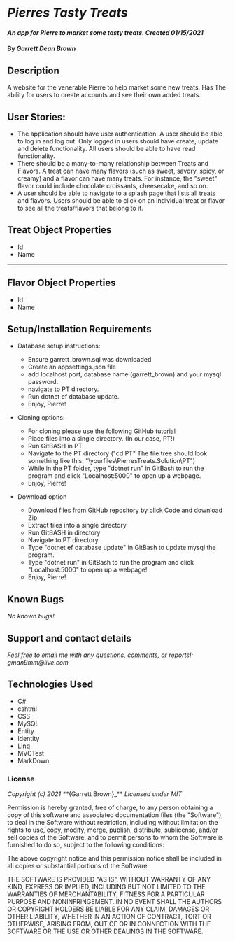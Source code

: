 # _Pierres Tasty Treats_

#### _An app for Pierre to market some tasty treats. Created 01/15/2021_

#### By _**Garrett Dean Brown**_

## Description

A website for the venerable Pierre to help market some new treats. Has The ability for users to create accounts and see their own added treats.

## User Stories:

* The application should have user authentication. A user should be able to log in and log out. Only logged in users should have create, update and delete functionality. All users should be able to have read functionality.
* There should be a many-to-many relationship between Treats and Flavors. A treat can have many flavors (such as sweet, savory, spicy, or creamy) and a flavor can have many treats. For instance, the "sweet" flavor could include chocolate croissants, cheesecake, and so on.
* A user should be able to navigate to a splash page that lists all treats and flavors. Users should be able to click on an individual treat or flavor to see all the treats/flavors that belong to it.

## Treat Object Properties
* Id
* Name
--------

## Flavor Object Properties
* Id
* Name

## Setup/Installation Requirements

* Database setup instructions:
  * Ensure garrett_brown.sql was downloaded
  * Create an appsettings.json file
  * add localhost port, database name (garrett_brown) and your mysql password. 
  * navigate to PT directory.
  * Run dotnet ef database update.
  * Enjoy, Pierre!

* Cloning options:
  * For cloning please use the following GitHub [tutorial](https://docs.github.com/en/enterprise/2.16/user/github/creating-cloning-and-archiving-repositories/cloning-a-repository)
  * Place files into a single directory. (In our case, PT!)
  * Run GitBASH in PT.
  * Navigate to the PT directory ("cd PT" The file tree should look something like this: "\yourfiles\PierresTreats.Solution\PT")
  * While in the PT folder, type "dotnet run" in GitBash to run the program and click "Localhost:5000" to open up a webpage.
  * Enjoy, Pierre!

* Download option
  * Download files from GitHub repository by click Code and download Zip
  * Extract files into a single directory 
  * Run GitBASH in directory
  * Navigate to PT directory.
  * Type "dotnet ef database update" in GitBash to update mysql the program.
  * Type "dotnet run" in GitBash to run the program and click "Localhost:5000" to open up a webpage!
  * Enjoy, Pierre!

## Known Bugs

_No known bugs!_

## Support and contact details

_Feel free to email me with any questions, comments, or reports!: gman9mm@live.com_

## Technologies Used

* C#
* cshtml
* CSS
* MySQL
* Entity
* Identity
* Linq
* MVCTest
* MarkDown

### License

_Copyright (c) 2021 **_{Garrett Brown}_**
_Licensed under MIT_

Permission is hereby granted, free of charge, to any person obtaining a copy
of this software and associated documentation files (the "Software"), to deal
in the Software without restriction, including without limitation the rights
to use, copy, modify, merge, publish, distribute, sublicense, and/or sell
copies of the Software, and to permit persons to whom the Software is
furnished to do so, subject to the following conditions:

The above copyright notice and this permission notice shall be included in all
copies or substantial portions of the Software.

THE SOFTWARE IS PROVIDED "AS IS", WITHOUT WARRANTY OF ANY KIND, EXPRESS OR
IMPLIED, INCLUDING BUT NOT LIMITED TO THE WARRANTIES OF MERCHANTABILITY,
FITNESS FOR A PARTICULAR PURPOSE AND NONINFRINGEMENT. IN NO EVENT SHALL THE
AUTHORS OR COPYRIGHT HOLDERS BE LIABLE FOR ANY CLAIM, DAMAGES OR OTHER
LIABILITY, WHETHER IN AN ACTION OF CONTRACT, TORT OR OTHERWISE, ARISING FROM,
OUT OF OR IN CONNECTION WITH THE SOFTWARE OR THE USE OR OTHER DEALINGS IN THE
SOFTWARE.

